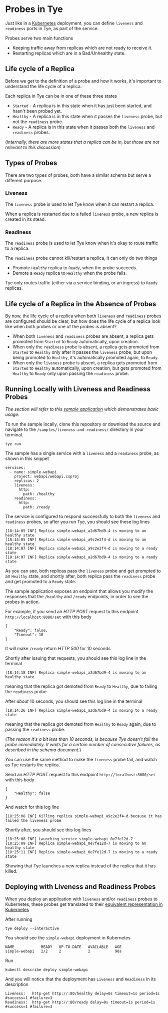 # Probes in Tye

Just like in a [Kubernetes](https://kubernetes.io/docs/tasks/configure-pod-container/configure-liveness-readiness-startup-probes/) deployment, you can define `liveness` and `readiness` ports in Tye, as part of the service.   

Probes serve two main functions  

* Keeping traffic away from replicas which are not ready to receive it.
* Restarting replicas which are in a Bad/Unhealthy state.

## Life cycle of a Replica

Before we get to the definition of a probe and how it works, it's important to understand the life cycle of a replica.  

Each replica in Tye can be in one of these three states  

* `Started` - A replica is in this state when it has just been started, and hasn't been probed yet.  
* `Healthy` - A replica is in this state when it passes the `liveness` probe, but not the `readiness` probe. 
* `Ready` - A replica is in this state when it passes both the `liveness` and `readiness` probes.  

(*Internally, there are more states that a replica can be in, but those are not relevant to this discussion*)

## Types of Probes  

There are two types of probes, both have a similar schema but serve a different purpose.  

### Liveness  

The `liveness` probe is used to let Tye know when it can restart a replica.  

When a replica is restarted due to a failed `liveness` probe, a new replica is created in its stead.

### Readiness  

The `readiness` probe is used to let Tye know when it's okay to route traffic to a replica.  

The `readiness` probe cannot kill/restart a replica, it can only do two things

* Promote `Healthy` replica to `Ready`, when the probe succeeds.
* Demote a `Ready` replica to `Healthy` when the probe fails.  

Tye only routes traffic (either via a service binding, or an ingress) to `Ready` replicas.  

## Life cycle of a Replica in the Absence of Probes

By now, the life cycle of a replica when both `liveness` and `readiness` probes are configured should be clear, but how does the life cycle of a replica look like when both probes or one of the probes is absent?  

* When both `liveness` and `readiness` probes are absent, a replica gets promoted from `Started` to `Ready` automatically, upon creation.
* When only the `readiness` probe is absent, a replica gets promoted from `Started` to `Healthy` only after it passes the `liveness` probe, but upon being promoted to `Healthy`, it's automatically promoted again, to `Ready`.  
* When only the `liveness` probe is absent, a replica gets promoted from `Started` to `Healthy` automatically, upon creation, but gets promoted from `Healthy` to `Ready` only upon passing the `readiness` probe.  

## Running Locally with Liveness and Readiness Probes

*The section will refer to this [sample application](/samples/liveness-and-readiness/) which demonstrates basic usage.*  

To run the sample locally, clone this repository or download the source and navigate to the `/samples/liveness-and-readiness/` directory in your terminal.  

```
tye run
```

The sample has a single service with a `liveness` and a `readiness` probe, as shown in this snippet

```
services:
  - name: simple-webapi
    project: webapi/webapi.csproj
    replicas: 2
    liveness:
      http:
        path: /healthy
    readiness:
      http:
        path: /ready
```

The service is configured to respond successfully to both the `liveness` and `readiness` probes, so after you run Tye, you should see these log lines  

```
[18:14:05 INF] Replica simple-webapi_a2d67bd9-4 is moving to an healthy state
[18:14:05 INF] Replica simple-webapi_a9c2e2f4-d is moving to an healthy state
[18:14:07 INF] Replica simple-webapi_a9c2e2f4-d is moving to a ready state
[18:14:07 INF] Replica simple-webapi_a2d67bd9-4 is moving to a ready state
```

As you can see, both replicas pass the `liveness` probe and get prompted to an `Healthy` state, and shortly after, both replica pass the `readiness` probe and get promoted to a `Ready` state.  

The sample application exposes an endpoint that allows you modify the responses that the `/healthy` and `/ready` endpoints, in order to see the probes in action.  

For example, if you send an *HTTP POST* request to this endpoint `http://localhost:8080/set` with this body  

```
{
	"Ready": false,
	"Timeout": 10
}
```  

It will make `/ready` return *HTTP 500* for 10 seconds.   

Shortly after issuing that requests, you should see this log line in the terminal 

```
[18:14:18 INF] Replica simple-webapi_a2d67bd9-4 is moving to an healthy state
```

meaning that the replica got demoted from `Ready` to `Healthy`, due to failing the `readiness` probe.  

After *about* 10 seconds, you should see this log line in the terminal  

```
[18:14:26 INF] Replica simple-webapi_a2d67bd9-4 is moving to a ready state
```

meaning that the replica got demoted from `Healthy` to `Ready` again, due to passing the `readiness` probe.

(*The reason it's a bit less than 10 seconds, is because Tye doesn't fail the probe immediately. It waits for a certain number of consecutive failures, as described in the schema document.*)  

You can use the same method to make the `liveness` probe fail, and watch as Tye restarts the replica.  

Send an *HTTP POST* request to this endpoint `http://localhost:8080/set` with this body
```
{
    "Healthy": false
}
```


And watch for this log line  

```
[18:25:08 INF] Killing replica simple-webapi_a9c2e2f4-d because it has failed the liveness probe
```

Shortly after, you should see this log lines  

```
[18:25:08 INF] Launching service simple-webapi_0e7fe12d-7
[18:25:09 INF] Replica simple-webapi_0e7fe12d-7 is moving to an healthy state
[18:25:11 INF] Replica simple-webapi_0e7fe12d-7 is moving to a ready state
```

Showing that Tye launches a new replica instead of the replica that it has killed.

## Deploying with Liveness and Readiness Probes

When you deploy an application with `liveness` and/or `readiness` probes to Kubernetes, these probes get translated to their [equivalent representation in Kubernetes](https://kubernetes.io/docs/tasks/configure-pod-container/configure-liveness-readiness-startup-probes/)  

After running

```
tye deploy --interactive
```

You should see the `simple-webapi` deployment in Kubernetes

```
NAME            READY   UP-TO-DATE   AVAILABLE   AGE
simple-webapi   2/2     2            2           90s
```

Run 

```
kubectl describe deploy simple-webapi
```

And you will notice that the deployment has `Liveness` and `Readiness` in its description  

```
Liveness:   http-get http://:80/healthy delay=0s timeout=1s period=1s #success=1 #failure=3
Readiness:  http-get http://:80/ready delay=0s timeout=1s period=1s #success=1 #failure=3
```